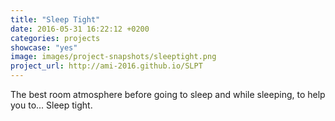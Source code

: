 ```yaml
---
title: "Sleep Tight"
date: 2016-05-31 16:22:12 +0200
categories: projects
showcase: "yes"
image: images/project-snapshots/sleeptight.png
project_url: http://ami-2016.github.io/SLPT
---
```


The best room atmosphere before going to sleep and while sleeping, to help you to... Sleep tight.
